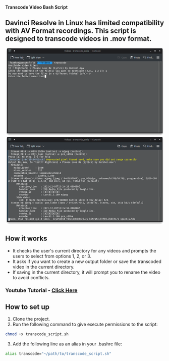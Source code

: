 #### Transcode Video Bash Script
## Davinci Resolve in Linux has limited compatibility with AV Format recordings. This script is designed to transcode videos in .mov format.

![Screenshot](screenshots/transcode1.png)![Screenshot](screenshots/transcode2.png)

## How it works

- It checks the user's current directory for any videos and prompts the users to select from options 1, 2, or 3.
- It asks if you want to create a new output folder or save the transcoded video in the current directory.
- If saving in the current directory, it will prompt you to rename the video to avoid conflicts.

### Youtube Tutorial - [Click Here](https://youtu.be/I0oqHkP93JM)

## How to set up

1. Clone the project.
2. Run the following command to give execute permissions to the script:

```bash
chmod +x transcode_script.sh
```

3. Add the following line as an alias in your .bashrc file:

```bash
alias transcode="~/path/to/transcode_script.sh"
```
